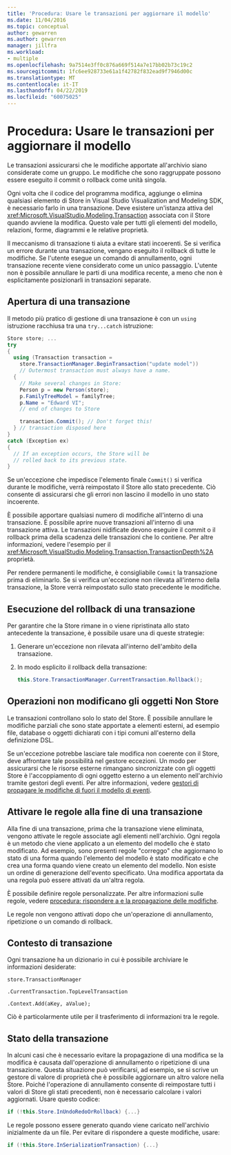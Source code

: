 ```yaml
---
title: 'Procedura: Usare le transazioni per aggiornare il modello'
ms.date: 11/04/2016
ms.topic: conceptual
author: gewarren
ms.author: gewarren
manager: jillfra
ms.workload:
- multiple
ms.openlocfilehash: 9a7514e3ff0c876a669f514a7e17bb02b73c19c2
ms.sourcegitcommit: 1fc6ee928733e61a1f42782f832ead9f7946d00c
ms.translationtype: MT
ms.contentlocale: it-IT
ms.lasthandoff: 04/22/2019
ms.locfileid: "60075025"
---
```

# <a name="how-to-use-transactions-to-update-the-model"></a>Procedura: Usare le transazioni per aggiornare il modello
Le transazioni assicurarsi che le modifiche apportate all'archivio siano considerate come un gruppo. Le modifiche che sono raggruppate possono essere eseguito il commit o rollback come unità singola.

 Ogni volta che il codice del programma modifica, aggiunge o elimina qualsiasi elemento di Store in Visual Studio Visualization and Modeling SDK, è necessario farlo in una transazione. Deve esistere un'istanza attiva del <xref:Microsoft.VisualStudio.Modeling.Transaction> associata con il Store quando avviene la modifica. Questo vale per tutti gli elementi del modello, relazioni, forme, diagrammi e le relative proprietà.

 Il meccanismo di transazione ti aiuta a evitare stati incoerenti. Se si verifica un errore durante una transazione, vengano eseguito il rollback di tutte le modifiche. Se l'utente esegue un comando di annullamento, ogni transazione recente viene considerato come un unico passaggio. L'utente non è possibile annullare le parti di una modifica recente, a meno che non è esplicitamente posizionarli in transazioni separate.

## <a name="opening-a-transaction"></a>Apertura di una transazione
 Il metodo più pratico di gestione di una transazione è con un `using` istruzione racchiusa tra una `try...catch` istruzione:

```csharp
Store store; ...
try
{
  using (Transaction transaction =
    store.TransactionManager.BeginTransaction("update model"))
    // Outermost transaction must always have a name.
  {
    // Make several changes in Store:
    Person p = new Person(store);
    p.FamilyTreeModel = familyTree;
    p.Name = "Edward VI";
    // end of changes to Store

    transaction.Commit(); // Don't forget this!
  } // transaction disposed here
}
catch (Exception ex)
{
  // If an exception occurs, the Store will be
  // rolled back to its previous state.
}
```

 Se un'eccezione che impedisce l'elemento finale `Commit()` si verifica durante le modifiche, verrà reimpostato il Store allo stato precedente. Ciò consente di assicurarsi che gli errori non lascino il modello in uno stato incoerente.

 È possibile apportare qualsiasi numero di modifiche all'interno di una transazione. È possibile aprire nuove transazioni all'interno di una transazione attiva. Le transazioni nidificate devono eseguire il commit o il rollback prima della scadenza delle transazioni che lo contiene. Per altre informazioni, vedere l'esempio per il <xref:Microsoft.VisualStudio.Modeling.Transaction.TransactionDepth%2A> proprietà.

 Per rendere permanenti le modifiche, è consigliabile `Commit` la transazione prima di eliminarlo. Se si verifica un'eccezione non rilevata all'interno della transazione, la Store verrà reimpostato sullo stato precedente le modifiche.

## <a name="rolling-back-a-transaction"></a>Esecuzione del rollback di una transazione
 Per garantire che la Store rimane in o viene ripristinata allo stato antecedente la transazione, è possibile usare una di queste strategie:

1. Generare un'eccezione non rilevata all'interno dell'ambito della transazione.

2. In modo esplicito il rollback della transazione:

    ```csharp
    this.Store.TransactionManager.CurrentTransaction.Rollback();
    ```

## <a name="transactions-do-not-affect-non-store-objects"></a>Operazioni non modificano gli oggetti Non Store
 Le transazioni controllano solo lo stato del Store. È possibile annullare le modifiche parziali che sono state apportate a elementi esterni, ad esempio file, database o oggetti dichiarati con i tipi comuni all'esterno della definizione DSL.

 Se un'eccezione potrebbe lasciare tale modifica non coerente con il Store, deve affrontare tale possibilità nel gestore eccezioni. Un modo per assicurarsi che le risorse esterne rimangano sincronizzate con gli oggetti Store è l'accoppiamento di ogni oggetto esterno a un elemento nell'archivio tramite gestori degli eventi. Per altre informazioni, vedere [gestori di propagare le modifiche di fuori il modello di eventi](../modeling/event-handlers-propagate-changes-outside-the-model.md).

## <a name="rules-fire-at-the-end-of-a-transaction"></a>Attivare le regole alla fine di una transazione
 Alla fine di una transazione, prima che la transazione viene eliminata, vengono attivate le regole associate agli elementi nell'archivio. Ogni regola è un metodo che viene applicato a un elemento del modello che è stato modificato. Ad esempio, sono presenti regole "correggo" che aggiornano lo stato di una forma quando l'elemento del modello è stato modificato e che crea una forma quando viene creato un elemento del modello. Non esiste un ordine di generazione dell'evento specificato. Una modifica apportata da una regola può essere attivati da un'altra regola.

 È possibile definire regole personalizzate. Per altre informazioni sulle regole, vedere [procedura: rispondere a e la propagazione delle modifiche](../modeling/responding-to-and-propagating-changes.md).

 Le regole non vengono attivati dopo che un'operazione di annullamento, ripetizione o un comando di rollback.

## <a name="transaction-context"></a>Contesto di transazione
 Ogni transazione ha un dizionario in cui è possibile archiviare le informazioni desiderate:

 `store.TransactionManager`

 `.CurrentTransaction.TopLevelTransaction`

 `.Context.Add(aKey, aValue);`

 Ciò è particolarmente utile per il trasferimento di informazioni tra le regole.

## <a name="transaction-state"></a>Stato della transazione
 In alcuni casi che è necessario evitare la propagazione di una modifica se la modifica è causata dall'operazione di annullamento o ripetizione di una transazione. Questa situazione può verificarsi, ad esempio, se si scrive un gestore di valore di proprietà che è possibile aggiornare un altro valore nella Store. Poiché l'operazione di annullamento consente di reimpostare tutti i valori di Store gli stati precedenti, non è necessario calcolare i valori aggiornati. Usare questo codice:

```csharp
if (!this.Store.InUndoRedoOrRollback) {...}
```

 Le regole possono essere generato quando viene caricato nell'archivio inizialmente da un file. Per evitare di rispondere a queste modifiche, usare:

```csharp
if (!this.Store.InSerializationTransaction) {...}
```